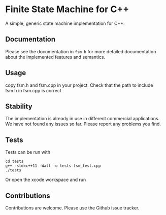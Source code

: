 Finite State Machine for C++
============================

A simple, generic state machine implementation for C++.

Documentation
-------------

Please see the documentation in `fsm.h` for more detailed documentation about
the implemented features and semantics.

Usage
-----

copy fsm.h and fsm.cpp in your project. Check that the path to include fsm.h in fsm.cpp is correct


Stability
---------

The implementation is already in use in different commercial applications. We
have not found any issues so far. Please report any problems you find.

Tests
-----

Tests can be run with

~~~
cd tests
g++ -std=c++11 -Wall -o tests fsm_test.cpp
./tests
~~~

Or open the xcode workspace and run

Contributions
-------------

Contributions are welcome. Please use the Github issue tracker.
